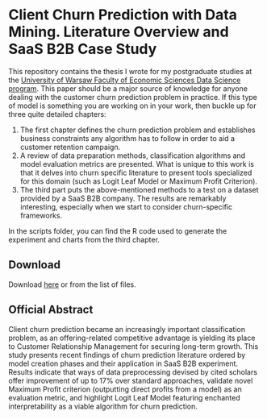 # Client Churn Prediction with Data Mining. Literature Overview and SaaS B2B Case Study

This repository contains the thesis I wrote for my postgraduate studies at the [University of Warsaw Faculty of Economic Sciences Data Science program](https://datascience.wne.uw.edu.pl/). This paper should be a major source of knowledge for anyone dealing with the customer churn prediction problem in practice. If this type of model is something you are working on in your work, then buckle up for three quite detailed chapters:

1. The first chapter defines the churn prediction problem and establishes business constraints any algorithm has to follow in order to aid a customer retention campaign. 
2. A review of data preparation methods, classification algorithms and model evaluation metrics are presented. What is unique to this work is that it delves into churn specific literature to present tools specialized for this domain (such as Logit Leaf Model or Maximum Profit Criterion). 
3. The third part puts the above-mentioned methods to a test on a dataset provided by a SaaS B2B company. The results are remarkably interesting, especially when we start to consider churn-specific frameworks.
  
In the scripts folder, you can find the R code used to generate the experiment and charts from the third chapter. 

## Download 
Download [here](https://github.com/jarekkupisz/ChurnPredictionPaper/raw/main/Client%20Churn%20Prediction%20with%20Data%20Mining.%20Literature%20Overview%20and%20SaaS%20B2B%20Case%20Study%20Jarek%20Kupisz%20gh%20ver.pdf) or from the list of files. 

## Official Abstract
Client churn prediction became an increasingly important classification problem, as an offering-related competitive advantage is yielding its place to Customer Relationship Management for securing long-term growth. This study presents recent findings of churn prediction literature ordered by model creation phases and their application in SaaS B2B experiment. Results indicate that ways of data preprocessing devised by cited scholars offer improvement of up to 17% over standard approaches, validate novel Maximum Profit criterion (outputting direct profits from a model) as an evaluation metric, and highlight Logit Leaf Model featuring enchanted interpretability as a viable algorithm for churn prediction.



